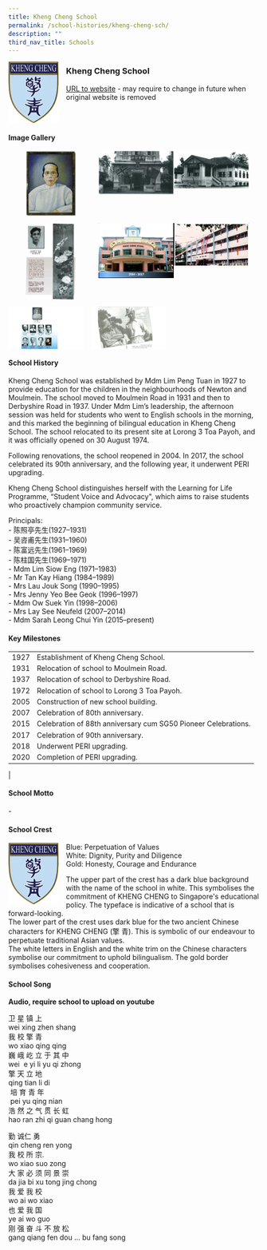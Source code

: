 ```yaml
---
title: Kheng Cheng School
permalink: /school-histories/kheng-cheng-sch/
description: ""
third_nav_title: Schools
---
```

<img src="/images/khengchengsch1.png" style="width:20%;margin-right:15px;" align = "left">

### **Kheng Cheng School**
[URL to website](https://khengcheng.moe.edu.sg/) - may require to change in future when original website is removed

<br clear="left">

#### **Image Gallery**

<p><a href="/images/khengchengsch2.jpg">  
<img src="/images/khengchengsch2.jpg" style="width:20%;margin-left:35px;" align = "left">
</a></p>

<p><a href="/images/khengchengsch3.jpg">  
<img src="/images/khengchengsch3.jpg" style="width:30%;margin-left:45px;" align = "left">
</a></p>

<p><a href="/images/khengchengsch4.jpg">  
<img src="/images/khengchengsch4.jpg" style="width:30%;margin-right:15px;" align = "left">
</a></p>

<br clear="left">

<p><a href="/images/khengchengsch5.jpg">  
<img src="/images/khengchengsch5.jpg" style="width:20%;margin-left:35px;" align = "left">
</a></p>

<p><a href="/images/khengchengsch6.jpg">  
<img src="/images/khengchengsch6.jpg" style="width:30%;margin-left:45px;" align = "left">
</a></p>

<p><a href="/images/khengchengsch7.jpg">  
<img src="/images/khengchengsch7.jpg" style="width:30%;margin-right:15px;" align = "left">
</a></p>

<br clear="left">

<p><a href="/images/khengchengsch8.jpg">  
<img src="/images/khengchengsch8.jpg" style="width:30%;margin-right:15px;" align = "left">
</a></p>

<p><a href="/images/khengchengsch9.jpg">  
<img src="/images/khengchengsch9.jpg" style="width:30%;margin-right:15px;" align = "left">
</a></p>

<br clear="left">

#### **School History**
Kheng Cheng School was established by Mdm Lim Peng Tuan in 1927 to provide education for the children in the neighbourhoods of Newton and Moulmein. The school moved to Moulmein Road in 1931 and then to Derbyshire Road in 1937. Under Mdm Lim’s leadership, the afternoon session was held for students who went to English schools in the morning, and this marked the beginning of bilingual education in Kheng Cheng School. The school relocated to its present site at Lorong 3 Toa Payoh, and it was officially opened on 30 August 1974.   
  
Following renovations, the school reopened in 2004. In 2017, the school celebrated its 90th anniversary, and the following year, it underwent PERI upgrading.  
  
Kheng Cheng School distinguishes herself with the Learning for Life Programme, “Student Voice and Advocacy", which aims to raise students who proactively champion community service.  
  
Principals:<br>
\- 陈照亭先生(1927–1931)<br>
\- 吴咨甫先生(1931–1960)<br>
\- 陈富远先生(1961–1969)<br>
\- 陈柱国先生(1969–1971)<br>
\- Mdm Lim Siow Eng (1971–1983)<br>
\- Mr Tan Kay Hiang (1984–1989)<br>
\- Mrs Lau Jouk Song (1990–1995)<br>
\- Mrs Jenny Yeo Bee Geok (1996–1997)<br>
\- Mdm Ow Suek Yin (1998–2006)<br>
\- Mrs Lay See Neufeld (2007–2014)<br>
\- Mdm Sarah Leong Chui Yin (2015–present)

#### **Key Milestones**

|  |  |
|:---:|---|
| 1927 | Establishment of Kheng Cheng School. |
| 1931 | Relocation of school to Moulmein Road. |
| 1937 | Relocation of school to Derbyshire Road. |
| 1972 | Relocation of school to Lorong 3 Toa Payoh. |
| 2005 | Construction of new school building. |
| 2007 | Celebration of 80th anniversary. |
| 2015 | Celebration of 88th anniversary cum SG50 Pioneer Celebrations. |
| 2017 | Celebration of 90th anniversary. |
| 2018 | Underwent PERI upgrading. |
| 2020 | Completion of PERI upgrading. |
|

#### **School Motto**
\-

#### **School Crest**
<img src="/images/khengchengsch1.png" style="width:20%;margin-right:15px;" align = "left">

Blue: Perpetuation of Values<br>
White: Dignity, Purity and Diligence<br>
Gold: Honesty, Courage and Endurance<br>

The upper part of the crest has a dark blue background with the name of the school in white. This symbolises the commitment of KHENG CHENG to Singapore's educational policy. The typeface is indicative of a school that is forward-looking.
   
The lower part of the crest uses dark blue for the two ancient Chinese characters for KHENG CHENG (擎 青). This is symbolic of our endeavour to perpetuate traditional Asian values.
   
The white letters in English and the white trim on the Chinese characters symbolise our commitment to uphold bilingualism. The gold border symbolises cohesiveness and cooperation.

#### **School Song**
**Audio, require school to upload on youtube**

卫 星 镇 上<br>
wei xing zhen shang<br>
我 校 擎 青<br>
wo xiao qing qing<br>
巍 峨 屹 立 于 其 中<br>
wei  e yi li yu qi zhong<br>
擎 天 立 地<br>
qing tian li di<br>
 培 育 青 年<br>
 pei yu qing nian<br>
浩 然 之 气 贯 长 虹<br>
hao ran zhi qi guan chang hong

勤 诚仁 勇<br>
qin cheng ren yong<br>
我 校 所 宗.<br>
wo xiao suo zong<br>
大 家 必 须 同 景 崇<br>
da jia bi xu tong jing chong<br>
我 爱 我 校<br>
wo ai wo xiao<br>
也 爱 我 国<br>
ye ai wo guo<br>
刚 强 奋 斗 不 放 松<br>
gang qiang fen dou ... bu fang song
